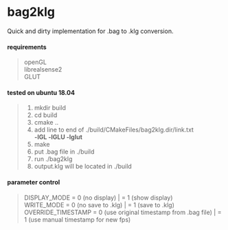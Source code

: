 # bag2klg
Quick and dirty implementation for .bag to .klg conversion.

#### requirements
> openGL    
> librealsense2    
> GLUT    

#### tested on ubuntu 18.04
> 1) mkdir build    
> 2) cd build    
> 3) cmake ..   
> 4) add line to end of ./build/CMakeFiles/bag2klg.dir/link.txt   
> **-lGL -lGLU -lglut**   
> 5) make   
> 6) put .bag file in ./build    
> 7) run ./bag2klg    
> 8) output.klg will be located in ./build    

#### parameter control
> DISPLAY_MODE = 0 (no display) | = 1 (show display)   
> WRITE_MODE = 0 (no save to .klg) | = 1 (save to .klg)   
> OVERRIDE_TIMESTAMP = 0 (use original timestamp from .bag file) | = 1 (use manual timestamp for new fps)   
